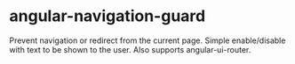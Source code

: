 # angular-navigation-guard
Prevent navigation or redirect from the current page. Simple enable/disable with text to be shown to the user. Also supports angular-ui-router.
